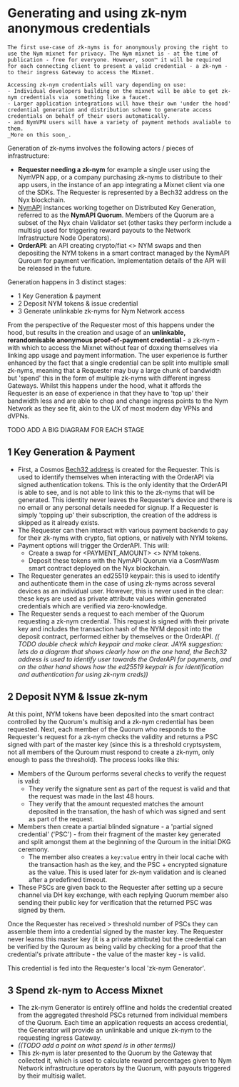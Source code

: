 # Generating and using zk-nym anonymous credentials

```admonish info
The first use-case of zk-nyms is for anonymously proving the right to use the Nym mixnet for privacy. The Nym mixnet is - at the time of publication - free for everyone. However, soon™ it will be required for each connecting client to present a valid credential - a zk-nym - to their ingress Gateway to access the Mixnet.

Accessing zk-nym credentials will vary depending on use:
- Individual developers building on the mixnet will be able to get zk-nym credentials via  something like a faucet.
- Larger application integrations will have their own 'under the hood' credential generation and distribution scheme to generate access credentials on behalf of their users automatically.
- and NymVPN users will have a variety of payment methods avaliable to them.
_More on this soon_.
```

Generation of zk-nyms involves the following actors / pieces of infrastructure:
- **Requester needing a zk-nym** for example a single user using the NymVPN app, or  a company purchasing zk-nyms to distribute to their app users, in the instance of an app integrating a Mixnet client via one of the SDKs. The Requester is represented by a Bech32 address on the Nyx blockchain.
- [NymAPI](https://nymtech.net/operators/nodes/nym-api.html) instances working together on Distributed Key Generation, referred to as the **NymAPI Quorum**. Members of the Quorum are a subset of the Nyx chain Validator set (other tasks they perform include a multisig used for triggering reward payouts to the Network Infrastructure Node Operators).
- **OrderAPI**: an API creating crypto/fiat <> NYM swaps and then depositing the NYM tokens in a smart contract managed by the NymAPI Quroum for payment verification. Implementation details of the API will be released in the future.

Generation happens in 3 distinct stages:
- 1 Key Generation & payment
- 2 Deposit NYM tokens & issue credential
- 3 Generate unlinkable zk-nyms for Nym Network access

From the perspective of the Requester most of this happens under the hood, but results in the creation and usage of an **unlinkable, rerandomisable anonymous proof-of-payment credential** - a zk-nym - with which to access the Mixnet without fear of doxxing themselves via linking app usage and payment information. The user experience is further enhanced by the fact that a single credential can be split into multiple small zk-nyms, meaning that a Requester may buy a large chunk of bandwidth but 'spend' this in the form of multiple zk-nyms with different ingress Gateways. Whilst this happens under the hood, what it affords the Requester is an ease of experience in that they have to 'top up' their bandwidth less and are able to chop and change ingress points to the Nym Network as they see fit, akin to the UX of most modern day VPNs and dVPNs.

TODO ADD A BIG DIAGRAM FOR EACH STAGE

## 1 Key Generation & Payment
- First, a Cosmos [Bech32 address](https://docs.cosmos.network/main/build/spec/addresses/bech32) is created for the Requester. This is used to identify themselves when interacting with the OrderAPI via signed authentication tokens. This is the only identity that the OrderAPI is able to see, and is not able to link this to the zk-nyms that will be generated. This identity never leaves the Requester’s device and there is no email or any personal details needed for signup. If a Requester is simply 'topping up' their subscription, the creation of the address is skipped as it already exists.
- The Requester can then interact with various payment backends to pay for their zk-nyms with crypto, fiat options, or natively with NYM tokens.
- Payment options will trigger the OrderAPI. This will:
  - Create a swap for <PAYMENT_AMOUNT> <> NYM tokens.
  - Deposit these tokens with the NymAPI Quorum via a CosmWasm smart contract deployed on the Nyx blockchain.
- The Requester generates an ed25519 keypair: this is used to identify and authenticate them in the case of using zk-nyms across several devices as an individual user. However, this is never used in the clear: these keys are used as private attribute values within generated credentials which are verified via zero-knowledge.
- The Requester sends a request to each member of the Quorum requesting a zk-nym credential. This request is signed with their private key and includes the transaction hash of the NYM deposit into the deposit contract, performed either by themselves or the OrderAPI. _(( TODO double check which keypair and make clear. JAYA suggestion: lets do a diagram that shows clearly how on the one hand, the Bech32 address is used to identify user towards the OrderAPI for payments, and on the other hand shows how the ed25519 keypair is for identification and authentication for using zk-nym creds))_


## 2 Deposit NYM & Issue zk-nym
At this point, NYM tokens have been deposited into the smart contract controlled by the Quorum's multisig and a zk-nym credential has been requested. Next, each member of the Quorum who responds to the Requester's request for a zk-nym checks the validity and returns a PSC signed with part of the master key (since this is a threshold cryptsystem, not all members of the Quroum must respond to create a zk-nym, only enough to pass the threshold). The process looks like this:

- Members of the Quroum performs several checks to verify the request is valid:
  - They verify the signature sent as part of the request is valid and that the request was made in the last 48 hours.
  - They verify that the amount requested matches the amount deposited in the transation, the hash of which was signed and sent as part of the request.
- Members then create a partial blinded signature - a 'partial signed credential' ('PSC') - from their fragment of the master key generated and split amongst them at the beginning of the Quroum in the initial DKG ceremony. 
  - The member also creates a `key:value` entry in their local cache with the transaction hash as the key, and the PSC + encrypted signature as the value. This is used later for zk-nym validation and is cleaned after a predefined timeout.
- These PSCs are given back to the Requester after setting up a secure channel via DH key exchange, with each replying Quorum member also sending their public key for verification that the returned PSC was signed by them.

Once the Requester has received > threshold number of PSCs they can assemble them into a credential signed by the master key. The Requester never learns this master key (it is a private attribute) but the credential can be verified by the Quroum as being valid by checking for a proof that the credential's private attribute - the value of the master key - is valid.

This credential is fed into the Requester's local 'zk-nym Generator'.

## 3 Spend zk-nym to Access Mixnet
- The zk-nym Generator is entirely offline and holds the credential created from the aggregated threshold PSCs returned from individual members of the Quorum. Each time an application requests an access credential, the Generator will provide an unlinkable and unique zk-nym to the requesting ingress Gateway.
- _((TODO add a point on what spend is in other terms))_
- This zk-nym is later presented to the Quorum by the Gateway that collected it, which is used to calculate reward percentages given to Nym Network infrastructure operators by the Quorum, with payouts triggered by their multisig wallet.
